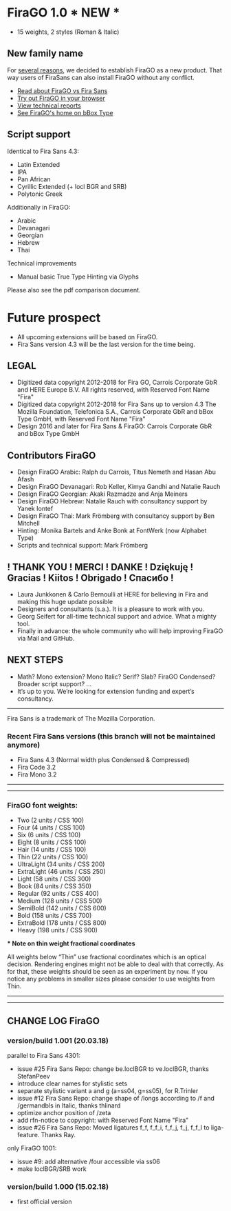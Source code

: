 # FiraGO 1.0 * NEW *

- 15 weights, 2 styles (Roman & Italic)

## New family name
For [several reasons](https://github.com/bBoxType/FiraGO/blob/master/FiraGO_FiraSans_Comparison.pdf), we decided to establish FiraGO as a new product. That way users of FiraSans can also install FiraGO without any conflict.

- [Read about FiraGO vs Fira Sans](https://github.com/bBoxType/FiraGO/blob/master/FiraGO_FiraSans_Comparison.pdf)
- [Try out FiraGO in your browser](https://bboxtype.com/typefaces/FiraGO/#!layout=editor)
- [View technical reports](https://github.com/bBoxType/FiraGO/tree/master/Technical%20Report%20PDF)
- [See FiraGO's home on bBox Type](https://bboxtype.com/typefaces/FiraGO/#!layout=specimen)

## Script support 

Identical to Fira Sans 4.3:
- Latin Extended
- IPA
- Pan African
- Cyrillic Extended (+ locl BGR and SRB)
- Polytonic Greek

Additionally in FiraGO:
- Arabic
- Devanagari
- Georgian
- Hebrew
- Thai

Technical improvements
- Manual basic True Type Hinting via Glyphs

Please also see the pdf comparison document.

# Future prospect
- All upcoming extensions will be based on FiraGO.
- Fira Sans version 4.3 will be the last version for the time being. 

## LEGAL
- Digitized data copyright 2012-2018 for Fira GO, Carrois Corporate GbR and HERE Europe B.V. All rights reserved, with Reserved Font Name "Fira"
- Digitized data copyright 2012-2018 for Fira Sans up to version 4.3 The Mozilla Foundation, Telefonica S.A., Carrois Corporate GbR and bBox Type GmbH, with Reserved Font Name "Fira"
- Design 2016 and later for Fira Sans & FiraGO: Carrois Corporate GbR and bBox Type GmbH

## Contributors FiraGO

- Design FiraGO Arabic: Ralph du Carrois, Titus Nemeth and Hasan Abu Afash 
- Design FiraGO Devanagari: Rob Keller, Kimya Gandhi and Natalie Rauch
- Design FiraGO Georgian: Akaki Razmadze and Anja Meiners
- Design FiraGO Hebrew: Natalie Rauch with consultancy support by Yanek Iontef
- Design FiraGO Thai: Mark Frömberg with consultancy support by Ben Mitchell
- Hinting: Monika Bartels and Anke Bonk at FontWerk (now Alphabet Type)
- Scripts and technical support: Mark Frömberg

## ! THANK YOU ! MERCI ! DANKE ! Dziękuję !  Gracias ! Kiitos ! Obrigado ! Спасибо !

- Laura Junkkonen & Carlo Bernoulli at HERE for believing in Fira and making this huge update possible
- Designers and consultants (s.a.). It is a pleasure to work with you.
- Georg Seifert for all-time technical support and advice. What a mighty tool.
- Finally in advance: the whole community who will help improving FiraGO via Mail and GitHub.

## NEXT STEPS 

- Math? Mono extension? Mono Italic? Serif? Slab? FiraGO Condensed? Broader script support? …
- It’s up to you. We’re looking for extension funding and expert’s consultancy.

_ _ _ _ _ _ _ _ _ _ _ _ _ _ _ _ _ _ _ _

Fira Sans is a trademark of The Mozilla Corporation.

### Recent Fira Sans versions (this branch will not be maintained anymore)

- Fira Sans 4.3 (Normal width plus Condensed & Compressed)
- Fira Code 3.2
- Fira Mono 3.2

_ _ _ _ _ _ _ _ _ _ _ _ _ _ _ _ _ _ _ _
_ _ _ _ _ _ _ _ _ _ _ _ _ _ _ _ _ _ _ _

### FiraGO font weights:

- Two 			(2 units / CSS 100)
- Four 			(4 units / CSS 100)
- Six  			(6 units / CSS 100)
- Eight			(8 units / CSS 100)
- Hair 			(14 units / CSS 100)
- Thin 			(22 units / CSS 100)
- UltraLight 	(34 units / CSS 200)
- ExtraLight 	(46 units / CSS 250)
- Light 		(58 units / CSS 300)
- Book 			(84 units / CSS 350)
- Regular 		(92 units / CSS 400)
- Medium 		(128 units / CSS 500)
- SemiBold 		(142 units / CSS 600)
- Bold 			(158 units / CSS 700)
- ExtraBold 	(178 units / CSS 800)
- Heavy 		(198 units / CSS 900)

__* Note on thin weight fractional coordinates__

All weights below “Thin” use fractional coordinates which is an optical decision. Rendering engines might not be able to deal with that correctly. As for that, these weights should be seen as an experiment by now. If you notice any problems in smaller sizes please consider to use weights from Thin.

_ _ _ _ _ _ _ _ _ _ _ _ _ _ _ _ _ _ _ _
_ _ _ _ _ _ _ _ _ _ _ _ _ _ _ _ _ _ _ _

## CHANGE LOG FiraGO

### version/build 1.001 (20.03.18)

parallel to Fira Sans 4301:

- issue #25 Fira Sans Repo: change be.loclBGR to ve.loclBGR, thanks StefanPeev 
- introduce clear names for stylistic sets
- separate stylistic variant a and g (a=ss04, g=ss05), for R.Trinler
- issue #12 Fira Sans Repo: change shape of /longs according to /f and /germandbls in Italic, thanks thlinard 
- optimize anchor position of /zeta
- add rfn-notice to copyright: with Reserved Font Name "Fira"
- issue #26 Fira Sans Repo: Moved ligatures f_f, f_f_i, f_f_j, f_j, f_f_l to liga-feature. Thanks Ray.

only FiraGO 1001:

- issue #9: add alternative /four accessible via ss06
- make loclBGR/SRB work

### version/build 1.000 (15.02.18)
- first official version
